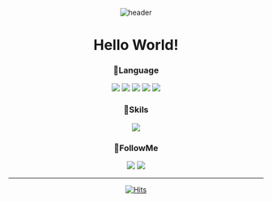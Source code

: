 <div align = center>
  
![header](https://capsule-render.vercel.app/api?type=Rect&color=gradient&text=Juwon%20Github%20%20&height=200&fontSize=90&fontColor=ffffff&animation=fadeIn&font=)

# Hello World!

### 📗Language
<img src="https://img.shields.io/badge/Java-007396?style=flat&logo=java&logoColor=white"> 
<img src="https://img.shields.io/badge/JavaScript-F7DF1E?style=flat&logo=javascript&logoColor=white"> 
<img src="https://img.shields.io/badge/HTML5-E34F26?style=flat&logo=HTML5&logoColor=white" />
<img src="https://img.shields.io/badge/CSS3-1572B6?style=flat&logo=CSS3&logoColor=white" />
<img src="https://img.shields.io/badge/Python-3776AB?style=flat&logo=Python&logoColor=white"> 

### 🔧Skils
<img src="https://img.shields.io/badge/React-61DAFB?style=flat&logo=React&logoColor=white"> 

### 📂FollowMe
<a href="https://velog.io/@dreamcoffee"><img src="https://img.shields.io/badge/velog-20C997?style=flat&logo=velog&logoColor=white"></a>
<a href="https://www.instagram.com/jeong_jw_/"><img src="https://img.shields.io/badge/Instagram-E4405F?style=flat&logo=instagram&logoColor=white"></a>

<hr>

[![Hits](https://hits.seeyoufarm.com/api/count/incr/badge.svg?url=https%3A%2F%2Fgithub.com%2Fdreamcoffee&count_bg=%237F7FD5&title_bg=%23555555&icon=github.svg&icon_color=%23E7E7E7&title=HITS&edge_flat=false)](https://hits.seeyoufarm.com)
</div>
